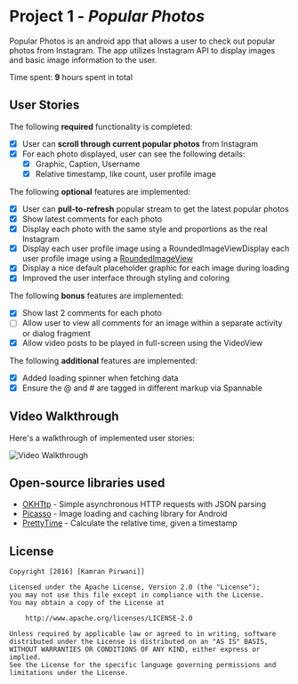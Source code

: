 # Project 1 - *Popular Photos*

Popular Photos is an android app that allows a user to check out popular photos from Instagram. The app utilizes Instagram API to display images and basic image information to the user.

Time spent: **9** hours spent in total

## User Stories

The following **required** functionality is completed:

* [x] User can **scroll through current popular photos** from Instagram
* [x] For each photo displayed, user can see the following details:
  * [x] Graphic, Caption, Username
  * [x] Relative timestamp, like count, user profile image

The following **optional** features are implemented:

* [x] User can **pull-to-refresh** popular stream to get the latest popular photos
* [x] Show latest comments for each photo
* [x] Display each photo with the same style and proportions as the real Instagram
* [x] Display each user profile image using a RoundedImageViewDisplay each user profile image using a [RoundedImageView](https://github.com/vinc3m1/RoundedImageView)
* [x] Display a nice default placeholder graphic for each image during loading
* [x] Improved the user interface through styling and coloring

The following **bonus** features are implemented:

* [x] Show last 2 comments for each photo
* [ ] Allow user to view all comments for an image within a separate activity or dialog fragment
* [x] Allow video posts to be played in full-screen using the VideoView

The following **additional** features are implemented:

* [x] Added loading spinner when fetching data
* [x] Ensure the @ and # are tagged in different markup via Spannable

## Video Walkthrough 

Here's a walkthrough of implemented user stories:

<img src='gif/instagram_gif.gif' title='Video Walkthrough' width='' alt='Video Walkthrough' />

## Open-source libraries used

- [OKHTtp](http://square.github.io/okhttp/) - Simple asynchronous HTTP requests with JSON parsing
- [Picasso](http://square.github.io/picasso/) - Image loading and caching library for Android
- [PrettyTime](http://www.ocpsoft.org/prettytime/) - Calculate the relative time, given a timestamp

## License

    Copyright [2016] [Kamran Pirwani]]

    Licensed under the Apache License, Version 2.0 (the "License");
    you may not use this file except in compliance with the License.
    You may obtain a copy of the License at

        http://www.apache.org/licenses/LICENSE-2.0

    Unless required by applicable law or agreed to in writing, software
    distributed under the License is distributed on an "AS IS" BASIS,
    WITHOUT WARRANTIES OR CONDITIONS OF ANY KIND, either express or implied.
    See the License for the specific language governing permissions and
    limitations under the License.
